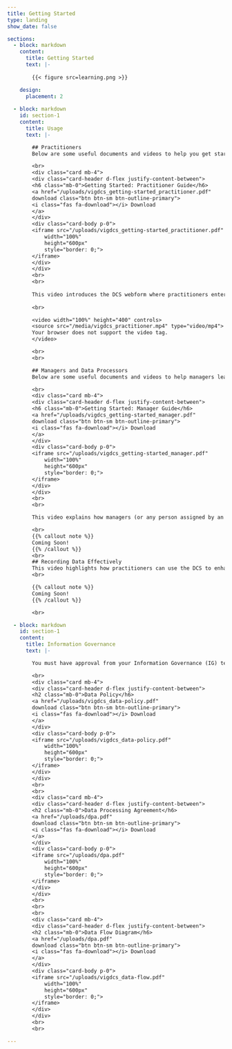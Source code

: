 ```yaml
---
title: Getting Started
type: landing
show_date: false

sections:
  - block: markdown
    content:
      title: Getting Started
      text: |-
        
        {{< figure src=learning.png >}}

    design:
      placement: 2
  
  - block: markdown
    id: section-1
    content:
      title: Usage
      text: |-

        ## Practitioners
        Below are some useful documents and videos to help you get started with the DCS and entering VIG data. 

        <br>
        <div class="card mb-4">
        <div class="card-header d-flex justify-content-between">
        <h6 class="mb-0">Getting Started: Practitioner Guide</h6>
        <a href="/uploads/vigdcs_getting-started_practitioner.pdf" 
        download class="btn btn-sm btn-outline-primary">
        <i class="fas fa-download"></i> Download
        </a>
        </div>
        <div class="card-body p-0">
        <iframe src="/uploads/vigdcs_getting-started_practitioner.pdf" 
            width="100%" 
            height="600px" 
            style="border: 0;">
        </iframe>
        </div>
        </div>
        <br>
        <br>
        
        This video introduces the DCS webform where practitioners enter client meeting data. It is a practical introduction to data input. 
        
        <br>

        <video width="100%" height="400" controls>
        <source src="/media/vigdcs_practitioner.mp4" type="video/mp4">
        Your browser does not support the video tag.
        </video>

        <br>
        <br>

        ## Managers and Data Processors
        Below are some useful documents and videos to help managers learn how to access their data stored on the DCS. 

        <br>
        <div class="card mb-4">
        <div class="card-header d-flex justify-content-between">
        <h6 class="mb-0">Getting Started: Manager Guide</h6>
        <a href="/uploads/vigdcs_getting-started_manager.pdf" 
        download class="btn btn-sm btn-outline-primary">
        <i class="fas fa-download"></i> Download
        </a>
        </div>
        <div class="card-body p-0">
        <iframe src="/uploads/vigdcs_getting-started_manager.pdf" 
            width="100%" 
            height="600px" 
            style="border: 0;">
        </iframe>
        </div>
        </div>
        <br>
        <br>

        This video explains how managers (or any person assigned by an organisation) can access their service's data. 

        <br>
        {{% callout note %}}
        Coming Soon!
        {{% /callout %}}
        <br>
        ## Recording Data Effectively 
        This video highlights how practitioners can use the DCS to enhance VIG practice and record data to demonstrate impact. It covers how to effectively score goals and use appropriate measures both at time one and time two meetings.
        <br>

        {{% callout note %}}
        Coming Soon!
        {{% /callout %}}

        <br>

  - block: markdown
    id: section-1
    content:
      title: Information Governance
      text: |-

        You must have approval from your Information Governance (IG) team, and/or understand how data is managed in the DCS before you use the system. The documents below, and the consent forms available at the top of the page, will explain everything you need to know. Please share these with IG teams and anyone else working with VIG data through the DCS.

        <br>
        <div class="card mb-4">
        <div class="card-header d-flex justify-content-between">
        <h2 class="mb-0">Data Policy</h6>
        <a href="/uploads/vigdcs_data-policy.pdf" 
        download class="btn btn-sm btn-outline-primary">
        <i class="fas fa-download"></i> Download
        </a>
        </div>
        <div class="card-body p-0">
        <iframe src="/uploads/vigdcs_data-policy.pdf" 
            width="100%" 
            height="600px" 
            style="border: 0;">
        </iframe>
        </div>
        </div>
        <br>
        <br>
        <div class="card mb-4">
        <div class="card-header d-flex justify-content-between">
        <h2 class="mb-0">Data Processing Agreement</h6>
        <a href="/uploads/dpa.pdf" 
        download class="btn btn-sm btn-outline-primary">
        <i class="fas fa-download"></i> Download
        </a>
        </div>
        <div class="card-body p-0">
        <iframe src="/uploads/dpa.pdf" 
            width="100%" 
            height="600px" 
            style="border: 0;">
        </iframe>
        </div>
        </div>
        <br>
        <br>
        <br>
        <div class="card mb-4">
        <div class="card-header d-flex justify-content-between">
        <h2 class="mb-0">Data Flow Diagram</h6>
        <a href="/uploads/dpa.pdf" 
        download class="btn btn-sm btn-outline-primary">
        <i class="fas fa-download"></i> Download
        </a>
        </div>
        <div class="card-body p-0">
        <iframe src="/uploads/vigdcs_data-flow.pdf" 
            width="100%" 
            height="600px" 
            style="border: 0;">
        </iframe>
        </div>
        </div>
        <br>
        <br>

---
```


